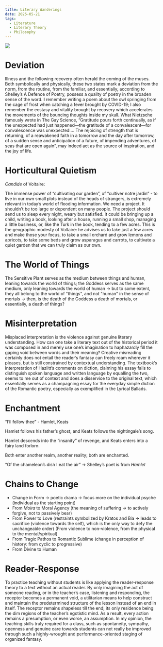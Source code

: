 ```yaml
---
title: Literary Wanderings
date: 2025-05-21
tags:
  - Literature
  - Literary Theory
  - Philosophy
---
```


![](https://pic1.imgdb.cn/item/682dea7858cb8da5c80357f2.jpg)

# Deviation

Illness and the following recovery often herald the coming of the muses. Both symbolically and physically, these two states mark a deviation from the norm, from the routine, from the familiar, and essentially, according to Shelley’s A Defence of Poetry, possess a quality of poetry in the broaden sense of the word. I remember writing a poem about the owl springing from the cage of frost when catching a fever brought by COVID-19; I also remember the ecstasy and vitality brought by recovery which accelerates the movements of the bouncing thoughts inside my skull. What Nietzsche famously wrote in The Gay Science, “Gratitude pours forth continually, as if the unexpected had just happened—the gratitude of a convalescent—for convalescence was unexpected…. The rejoicing of strength that is returning, of a reawakened faith in a tomorrow and the day after tomorrow, of a sudden sense and anticipation of a future, of impending adventures, of seas that are open again”, may indeed act as the source of inspiration, and the joy of life.

<!--more-->

# Horticultural Quietism

*Candide* of Voltaire:

The immense power of “cultivating our garden”, of “cultiver notre jardin” - to live in our own small plots instead of the heads of strangers, is extremely relevant in today’s world of flooding information. We need a project. It shouldn’t be too large or dependent on many people. The project should send us to sleep every night, weary but satisfied. It could be bringing up a child, writing a book, looking after a house, running a small shop, managing a little business, or, like the Turk in the book, tending to a few acres. This is the geographic modesty of Voltaire: he advises us to take just a few acres and make those your focus, to take a small orchard and grow lemons and apricots, to take some beds and grow asparagus and carrots, to cultivate a quiet garden that we can truly claim as our own.

# The World of Things

The Sensitive Plant serves as the medium between things and human, leaning towards the world of things; the Goddess serves as the same medium, only leaning towards the world of human → but to some extent, they all belong to the world of "things", and not "human" in the sense of mortals → then, is the death of the Goddess a death of mortals, or essentially, a death of things?

# Misinterpretation

Misplaced interpretation is the violence against genuine literary understanding. How can one take a literary text out of the historical period it was composed in and merely use one’s imagination to haphazardly fill the gaping void between words and their meaning? Creative misreading certainly does not entail the reader’s fantasy can freely roam wherever it pleases, but is still constrained by contextual understanding. The textbook’s interpretation of Hazlitt’s comments on diction, claiming his essay fails to distinguish spoken language and written language by equalling the two, seems to me out of context and does a disservice to the original text, which essentially serves as a champagning essay for the everyday simple diction of the Romantic poetry, especially as exemplified in the Lyrical Ballads.

# Enchantment

“I’ll follow thee” - Hamlet, Keats

Hamlet follows his father’s ghost, and Keats  follows the nightingale’s song. 

Hamlet descends into the “insanity” of revenge, and Keats enters into a fairy land forlorn.

Both enter another realm, another reality; both are enchanted.

“Of the chameleon’s dish I eat the air” → Shelley’s poet is from *Hamlet*

# Chains to Change

- Change in Form → poetic drama → focus more on the individual psyche (individual as the starting point)
- From *Moira* to Moral Agency (the meaning of suffering → to actively forgive, not to passively bear)
- From Power to Love (restraints symbolized by Kratos and Bia → leads to sacrifice (violence towards the self), which is the only way to defy the unchangeable order) (From violence to non-violence, from the physical to the mental/spiritual)
- From Tragic Pathos to Romantic Sublime (change in perception of history: from cyclic to progressive)
- From Divine to Human

# Reader-Response

To practice teaching without students is like applying the reader-response theory to a text without an actual reader. By only imagining the act of someone reading, or in the teacher’s case, listening and responding, the receptor becomes a permanent void, a utilitarian means to help construct and maintain the predetermined structure of the lesson instead of an  end in itself. The receptor remains shapeless till the end, its only residence being the dim regions of the teacher’s egotistic mind. As a result, every action remains a presumption, or even worse, an assumption. In my opinion, the teaching skills truly required for a class, such as spontaneity, sympathy, openness and genuine care towards students can not really be improved through such a highly-wrought and performance-oriented staging of organized fantasy.